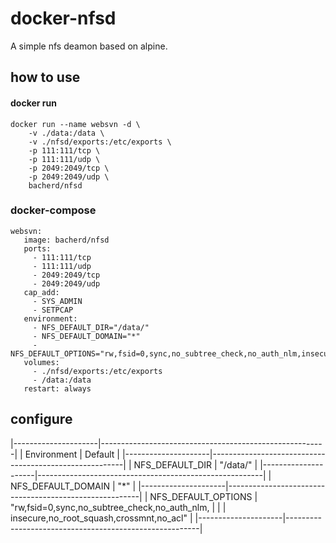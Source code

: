 # docker-nfsd

A simple nfs deamon based on alpine.

## how to use

#### docker run
```
docker run --name websvn -d \
    -v ./data:/data \
    -v ./nfsd/exports:/etc/exports \
    -p 111:111/tcp \
    -p 111:111/udp \
    -p 2049:2049/tcp \
    -p 2049:2049/udp \
    bacherd/nfsd
```    

### docker-compose
```
websvn:
   image: bacherd/nfsd
   ports:
     - 111:111/tcp                                                                                                                                                          
     - 111:111/udp                                                                                                                                                          
     - 2049:2049/tcp                                                                                                                                                        
     - 2049:2049/udp                                                                                                                                                        
   cap_add:                                                                                                                                                                              
     - SYS_ADMIN                                                                                                                                                                         
     - SETPCAP        
   environment:
     - NFS_DEFAULT_DIR="/data/"
     - NFS_DEFAULT_DOMAIN="*"
     - NFS_DEFAULT_OPTIONS="rw,fsid=0,sync,no_subtree_check,no_auth_nlm,insecure,no_root_squash,crossmnt,no_acl"
   volumes:
     - ./nfsd/exports:/etc/exports
     - /data:/data
   restart: always
```   

## configure

|---------------------|--------------------------------------------------------|
| Environment         | Default                                                |
|---------------------|--------------------------------------------------------|
| NFS_DEFAULT_DIR     | "/data/"                                               |
|---------------------|--------------------------------------------------------|
| NFS_DEFAULT_DOMAIN  | "*"                                                    |
|---------------------|--------------------------------------------------------|
| NFS_DEFAULT_OPTIONS | "rw,fsid=0,sync,no_subtree_check,no_auth_nlm,          |
|                     |   insecure,no_root_squash,crossmnt,no_acl"             |
|---------------------|--------------------------------------------------------|
